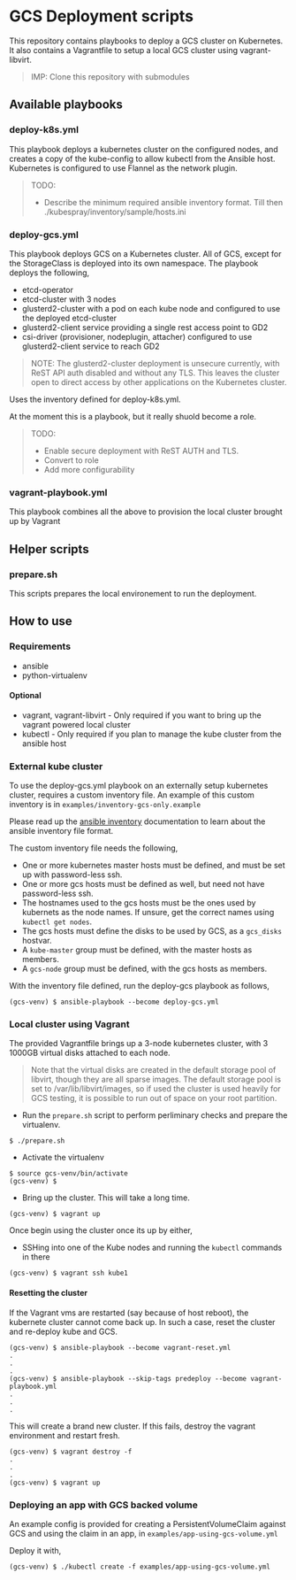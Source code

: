 # GCS Deployment scripts

This repository contains playbooks to deploy a GCS cluster on Kubernetes. It also contains a Vagrantfile to setup a local GCS cluster using vagrant-libvirt.

> IMP: Clone this repository with submodules

## Available playbooks

### deploy-k8s.yml

This playbook deploys a kubernetes cluster on the configured nodes, and creates a copy of the kube-config to allow kubectl from the Ansible host.
Kubernetes is configured to use Flannel as the network plugin.

> TODO:  
> - Describe the minimum required ansible inventory format. Till then ./kubespray/inventory/sample/hosts.ini


### deploy-gcs.yml

This playbook deploys GCS on a Kubernetes cluster. All of GCS, except for the StorageClass is deployed into its own namespace. The playbook deploys the following,

- etcd-operator
- etcd-cluster with 3 nodes
- glusterd2-cluster with a pod on each kube node and configured to use the deployed etcd-cluster
- glusterd2-client service providing a single rest access point to GD2
- csi-driver (provisioner, nodeplugin, attacher) configured to use glusterd2-client service to reach GD2

> NOTE: The glusterd2-cluster deployment is unsecure currently, with ReST API auth disabled and without any TLS. This leaves the cluster open to direct access by other applications on the Kubernetes cluster.

Uses the inventory defined for deploy-k8s.yml.

At the moment this is a playbook, but it really shuold become a role.

> TODO:  
> - Enable secure deployment with ReST AUTH and TLS.
> - Convert to role
> - Add more configurability

### vagrant-playbook.yml

This playbook combines all the above to provision the local cluster brought up by Vagrant

## Helper scripts

### prepare.sh

This scripts prepares the local environement to run the deployment.

## How to use

### Requirements

- ansible
- python-virtualenv

#### Optional

- vagrant, vagrant-libvirt - Only required if you want to bring up the vagrant powered local cluster
- kubectl - Only required if you plan to manage the kube cluster from the ansible host

### External kube cluster

To use the deploy-gcs.yml playbook on an externally setup kubernetes cluster, requires a custom inventory file.
An example of this custom inventory is in `examples/inventory-gcs-only.example`

Please read up the [ansible inventory](https://docs.ansible.com/ansible/latest/user_guide/intro_inventory.html) documentation to learn about the ansible inventory file format.

The custom inventory file needs the following,

- One or more kubernetes master hosts must be defined, and must be set up with password-less ssh.
- One or more gcs hosts must be defined as well, but need not have password-less ssh.
- The hostnames used to the gcs hosts must be the ones used by kubernets as the node names. If unsure, get the correct names using `kubectl get nodes`.
- The gcs hosts must define the disks to be used by GCS, as a `gcs_disks` hostvar.
- A `kube-master` group must be defined, with the master hosts as members.
- A `gcs-node` group must be defined, with the gcs hosts as members.

With the inventory file defined, run the deploy-gcs playbook as follows,

```
(gcs-venv) $ ansible-playbook --become deploy-gcs.yml
```

### Local cluster using Vagrant

The provided Vagrantfile brings up a 3-node kubernetes cluster, with 3 1000GB
virtual disks attached to each node.

> Note that the virtual disks are created in the default storage pool of libvirt,
> though they are all sparse images.  The default storage pool is set to
> /var/lib/libvirt/images, so if used the cluster is used heavily for GCS
> testing, it is possible to run out of space on your root partition.

- Run the `prepare.sh` script to perform perliminary checks and prepare the virtualenv.

```
$ ./prepare.sh
```

- Activate the virtualenv
```
$ source gcs-venv/bin/activate
(gcs-venv) $
```

- Bring up the cluster. This will take a long time.

```
(gcs-venv) $ vagrant up
```

Once begin using the cluster once its up by either,
- SSHing into one of the Kube nodes and running the `kubectl` commands in there

```
(gcs-venv) $ vagrant ssh kube1
```

#### Resetting the cluster

If the Vagrant vms are restarted (say because of host reboot), the kubernete cluster cannot come back up. In such a case, reset the cluster and re-deploy kube and GCS.

```
(gcs-venv) $ ansible-playbook --become vagrant-reset.yml
.
.
.
(gcs-venv) $ ansible-playbook --skip-tags predeploy --become vagrant-playbook.yml
.
.
.
```

This will create a brand new cluster. If this fails, destroy the vagrant environment and restart fresh.

```
(gcs-venv) $ vagrant destroy -f
.
.
.
(gcs-venv) $ vagrant up
```

### Deploying an app with GCS backed volume

An example config is provided for creating a PersistentVolumeClaim against GCS and using the claim in an app, in `examples/app-using-gcs-volume.yml`

Deploy it with,

```
(gcs-venv) $ ./kubectl create -f examples/app-using-gcs-volume.yml
```
